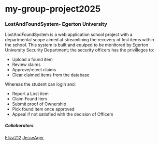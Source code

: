 # my-group-project2025
<h3>LostAndFoundSystem- Egerton University</h3>

<p>LostAndFoundSystem is a web application school project with a departmental scope aimed at streamlining 
the recovery of lost items within the school. This system is built and equiped to be monitored by Egerton University
Security Department;  the security officers has the privilleges to:</p>
<ul>
  <li>Upload a found item</li>
  <li>Review claims</li>
  <li>Approve/reject claims</li>
  <li>Clear claimed items from the database</li>
</ul>
<p>Whereas the student can login and:</p>
<ul>
  <li>Report a Lost item</li>
  <li>Claim Found Item</li>
  <li>Submit proof of Ownership</li>
  <li>Pick found item once approved</li>
  <li>Appeal if not satisfied with the decision of Officers</li>
</ul>

<h5>Collaborators</h5>
<a href="https://github.com/Eliza212/">Eliza212</a>
<a href="https://github.com/JesseAger">JesseAger</a>
